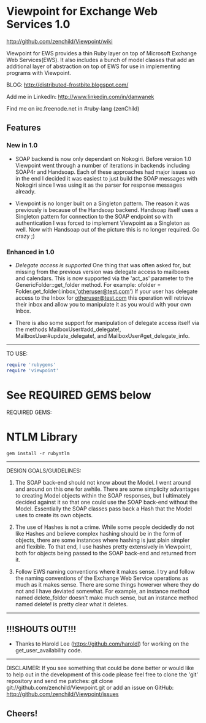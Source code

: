 # Viewpoint for Exchange Web Services 1.0
http://github.com/zenchild/Viewpoint/wiki

Viewpoint for EWS provides a thin Ruby layer on top of Microsoft Exchange
Web Services(EWS). It also includes a bunch of model classes that add an
additional layer of abstraction on top of EWS for use in implementing
programs with Viewpoint.

BLOG:  http://distributed-frostbite.blogspot.com/

Add me in LinkedIn:  http://www.linkedin.com/in/danwanek

Find me on irc.freenode.net in #ruby-lang (zenChild)

## Features

### New in 1.0

* SOAP backend is now only dependant on Nokogiri. Before version 1.0 Viewpoint
went through a number of iterations in backends including SOAP4r and Handsoap.
Each of these approaches had major issues so in the end I decided it was
easiest to just build the SOAP messages with Nokogiri since I was using it as
the parser for response messages already.

* Viewpoint is no longer built on a Singleton pattern. The reason it was
previously is because of the Handsoap backend. Handsoap itself uses a
Singleton pattern for connection to the SOAP endpoint so with authentication
I was forced to implement Viewpoint as a Singleton as well. Now with Handsoap
out of the picture this is no longer required. Go crazy ;)

### Enhanced in 1.0

* *Delegate access is supported*
  One thing that was often asked for, but missing from the previous version
  was delegate access to mailboxes and calendars.  This is now supported via
  the 'act_as' parameter to the GenericFolder::get_folder method. For example:
  ofolder = Folder.get_folder(:inbox,'otheruser@test.com')
  If your user has delegate access to the Inbox for otheruser@test.com this
  operation will retrieve their inbox and allow you to manipulate it as you
  would with your own Inbox.

* There is also some support for manipulation of delegate access itself via
  the methods MailboxUser#add_delegate!, MailboxUser#update_delegate!, and 
  MailboxUser#get_delegate_info.

--------------------------------------------------------------------------
TO USE:

```ruby
require 'rubygems'
require 'viewpoint'
```

# See REQUIRED GEMS below

REQUIRED GEMS:

# NTLM Library
`gem install -r rubyntlm`

--------------------------------------------------------------------------
DESIGN GOALS/GUIDELINES:

  1. The SOAP back-end should not know about the Model.
    I went around and around on this one for awhile.  There are some
    simplicity advantages to creating Model objects within the SOAP
    responses, but I ultimately decided against it so that one could use
    the SOAP back-end without the Model.  Essentially the SOAP classes
    pass back a Hash that the Model uses to create its own objects.

  2. The use of Hashes is not a crime.
    While some people decidedly do not like Hashes and believe complex
    hashing should be in the form of objects, there are some instances
    where hashing is just plain simpler and flexible.  To that end, I use
    hashes pretty extensively in Viewpoint, both for objects being passed
    to the SOAP back-end and returned from it.

  3. Follow EWS naming conventions where it makes sense.
    I try and follow the naming conventions of the Exchange Web Service
    operations as much as it makes sense.  There are some things howerver
    where they do not and I have deviated somewhat.  For example,
    an instance method named delete_folder doesn't make much sense, but
    an instance method named delete! is pretty clear what it deletes.
--------------------------------------------------------------------------
!!!SHOUTS OUT!!!
--------------------------------------------------------------------------
* Thanks to Harold Lee (https://github.com/haroldl) for working on the
  get_user_availability code.
--------------------------------------------------------------------------
DISCLAIMER:  If you see something that could be done better or would like
to help out in the development of this code please feel free to clone the
'git' repository and send me patches:
git clone git://github.com/zenchild/Viewpoint.git
or add an issue on GitHub:
http://github.com/zenchild/Viewpoint/issues

Cheers!
--------------------------------------------------------------------------
